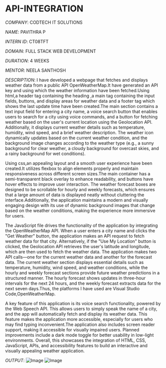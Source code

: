 # API-INTEGRATION

*COMPANY*: CODTECH IT SOLUTIONS

*NAME*: PAVITHRA P

*INTERN ID*: CT08TFT

*DOMAIN*: FULL STACK WEB DEVELOPMENT

*DURATION*: 4 WEEKS

*MENTOR*: NEELA SANTHOSH

*DESCRIPTION*: I have developed a webpage that fetches and displays weather data from a public API OpenWeatherMap.It have generated an API key and using which the weather information have been fetched.Using html,a header tag containing the heading ,a main tag containing the input fields, buttons, and display areas for weather data and a footer tag which shows the last update time have been created.The main section contains a text input field for entering a city name, a voice search button that enables users to search for a city using voice commands, and a button for fetching weather based on the user's current location using the Geolocation API. Additionally, it displays current weather details such as temperature, humidity, wind speed, and a brief weather description. The weather icon dynamically updates based on the current weather condition, and the background image changes according to the weather type (e.g., a sunny background for clear weather, a cloudy background for overcast skies, and a rainy background for wet conditions).

Using css,an appealing layout and a smooth user experience have been created.It utilizes flexbox to align elements properly and maintain responsiveness across different screen sizes.The main container has a semi-transparent black overlay to enhance readability, and buttons have hover effects to improve user interaction. The weather forecast boxes are designed to be scrollable for hourly and weekly forecasts, which ensures that a large amount of data is displayed neatly without cluttering the interface.Additionally, the application maintains a modern and visually engaging design with its use of dynamic background images that change based on the weather conditions, making the experience more immersive for users.

The JavaScript file drives the functionality of the application by integrating the OpenWeatherMap API. When a user enters a city name and clicks the "Get Weather" button, the application makes an API request to fetch weather data for that city. Alternatively, if the "Use My Location" button is clicked, the Geolocation API retrieves the user's latitude and longitude, which are then used to fetch the weather data. The application makes two API calls—one for the current weather data and another for the forecast data. The current weather section displays essential details such as temperature, humidity, wind speed, and weather conditions, while the hourly and weekly forecast sections provide future weather predictions in a structured manner. The hourly forecast shows updates in three-hour intervals for the next 24 hours, and the weekly forecast extracts data for the next seven days.Thus, the platforms I have used are Visual Studio Code,OpenWeatherMap.

A key feature of this application is its voice search functionality, powered by the Web Speech API. This allows users to simply speak the name of a city, and the app will automatically fetch and display its weather data. This feature makes the application more accessible, especially for users who may find typing inconvenient.The application also includes screen reader support, making it accessible for visually impaired users. Planned improvements include a dark mode toggle for better usability in low-light environments. Overall, this showcases the integration of HTML, CSS, JavaScript, APIs, and accessibility features to build an interactive and visually appealing weather application.

*OUTPUT*:
![Image](https://github.com/user-attachments/assets/3d1d3f54-5ef9-44bd-afd4-318e3fe12455)
![Image](https://github.com/user-attachments/assets/46b5f08b-deeb-4402-84d4-943f46ed1eaf)
